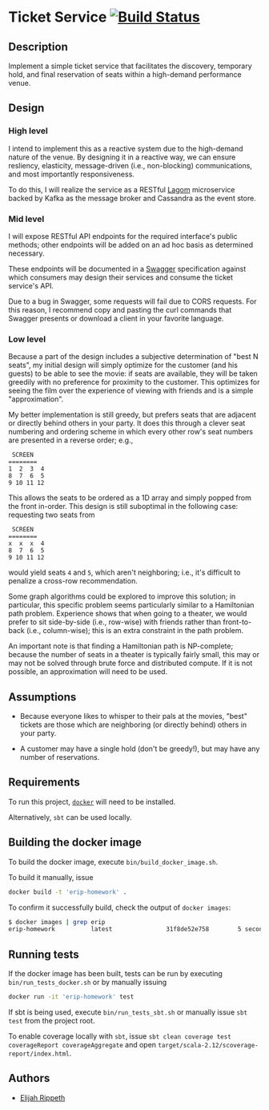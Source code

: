 # Ticket Service [![Build Status](https://travis-ci.org/erip/ticketing-service.svg?branch=master)](https://travis-ci.org/erip/ticketing-service)

## Description

Implement a simple ticket service that facilitates the discovery, temporary hold, and final reservation of seats within a high-demand performance venue.

## Design

### High level

I intend to implement this as a reactive system due to the high-demand nature of the venue. By designing it in a reactive way, we can ensure resliency, elasticity, message-driven (i.e., non-blocking) communications, and most importantly responsiveness.

To do this, I will realize the service as a RESTful [Lagom](https://www.lagomframework.com/) microservice backed by Kafka as the message broker and Cassandra as the event store.

### Mid level

I will expose RESTful API endpoints for the required interface's public methods; other endpoints will be added on an ad hoc basis as determined necessary.

These endpoints will be documented in a [Swagger](https://swagger.io/) specification against which consumers may design their services and consume the ticket service's API.

Due to a bug in Swagger, some requests will fail due to CORS requests. For this reason, I recommend copy and pasting the curl commands that Swagger presents or download a client in your favorite language.

### Low level

Because a part of the design includes a subjective determination of "best N seats", my initial design will simply optimize for the customer (and his guests) to be able to see the movie: if seats are available, they will be taken greedily with no preference for proximity to the customer. This optimizes for seeing the film over the experience of viewing with friends and is a simple "approximation".

My better implementation is still greedy, but prefers seats that are adjacent or directly behind others in your party. It does this through a clever seat numbering and ordering scheme in which every other row's seat numbers are presented in a reverse order; e.g.,

```
 SCREEN
========
1  2  3  4
8  7  6  5
9 10 11 12
```

This allows the seats to be ordered as a 1D array and simply popped from the front in-order. This design is still suboptimal in the following case: requesting two seats from

```
 SCREEN
========
x  x  x  4
8  7  6  5
9 10 11 12
```

would yield seats `4` and `5`, which aren't neighboring; i.e., it's difficult to penalize a cross-row recommendation.

Some graph algorithms could be explored to improve this solution; in particular, this specific problem seems particularly similar to a Hamiltonian path problem. Experience shows that when going to a theater, we would prefer to sit side-by-side (i.e., row-wise) with friends rather than front-to-back (i.e., column-wise); this is an extra constraint in the path problem.

An important note is that finding a Hamiltonian path is NP-complete; because the number of seats in a theater is typically fairly small, this may or may not be solved through brute force and distributed compute. If it is not possible, an approximation will need to be used.

## Assumptions

- Because everyone likes to whisper to their pals at the movies, "best" tickets are those which are neighboring (or directly behind) others in your party. 

- A customer may have a single hold (don't be greedy!), but may have any number of reservations. 

## Requirements

To run this project, [`docker`](https://docs.docker.com/install/) will need to be installed.

Alternatively, `sbt` can be used locally.

## Building the docker image

To build the docker image, execute `bin/build_docker_image.sh`.

To build it manually, issue

```sh 
docker build -t 'erip-homework' .
```

To confirm it successfully build, check the output of `docker images`:

```sh 
$ docker images | grep erip
erip-homework          latest               31f8de52e758        5 seconds ago       765MB
```

## Running tests

If the docker image has been built, tests can be run by executing `bin/run_tests_docker.sh` or by 
manually issuing

```sh
docker run -it 'erip-homework' test
```

If sbt is being used, execute `bin/run_tests_sbt.sh` or manually issue `sbt test` from the project root.

To enable coverage locally with `sbt`, issue `sbt clean coverage test coverageReport coverageAggregate` and open `target/scala-2.12/scoverage-report/index.html`.

## Authors

- [Elijah Rippeth](mailto:elijah.rippeth@gmail.com)
